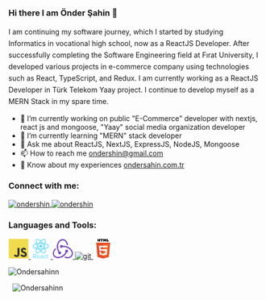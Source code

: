 ### Hi there I am Önder Şahin 👋


<p style="font-size: 14px;line-height: 23px;">I am continuing my software journey, which I started by studying Informatics in vocational high school, now as a ReactJS Developer. After successfully completing the Software Engineering field at Fırat University, I developed various projects in e-commerce company using technologies such as React, TypeScript, and Redux. I am currently working as a ReactJS Developer in Türk Telekom Yaay project. I continue to develop myself as a MERN Stack in my spare time.</p>

- 🔭 I’m currently working on public "E-Commerce" developer with nextjs, react js and mongoose,  "Yaay" social media organization developer 
- 🌱 I’m currently learning "MERN" stack developer 
- 💬 Ask me about ReactJS, NextJS, ExpressJS, NodeJS, Mongoose
- 📫 How to reach me ondershin@gmail.com
- 📄 Know about my experiences  <a href="https://ondersahin.com.tr" target="blank">ondersahin.com.tr</a>

<h3 align="left">Connect with me:</h3>
<p align="left">
  <a href="https://www.linkedin.com/in/ondershin/" target="blank">
    <img align="center" src="https://raw.githubusercontent.com/rahuldkjain/github-profile-readme-generator/master/src/images/icons/Social/linked-in-alt.svg" alt="ondershin" height="30" width="40" />
  </a>
    <a href="https://medium.com/@ondershin" target="blank">
    <img align="center" src="https://user-images.githubusercontent.com/46032537/187526026-21b693c1-d6d7-4c7b-9d26-83a539e50006.svg" alt="ondershin" height="30" width="40" />

  </a>
</p>
<h3 align="left">Languages and Tools:</h3>
<p align="left">
 <a href="https://developer.mozilla.org/en-US/docs/Web/JavaScript" target="_blank" rel="noreferrer">
    <img src="https://raw.githubusercontent.com/devicons/devicon/master/icons/javascript/javascript-original.svg" alt="javascript" width="40" height="40" />
  </a>
  <a href="https://reactjs.org/" target="_blank" rel="noreferrer">
    <img src="https://raw.githubusercontent.com/devicons/devicon/master/icons/react/react-original-wordmark.svg" alt="react" width="40" height="40" />
  </a>
  <a href="https://redux.js.org" target="_blank" rel="noreferrer">
    <img src="https://raw.githubusercontent.com/devicons/devicon/master/icons/redux/redux-original.svg" alt="redux" width="40" height="40" />
  </a>
	<a href="https://git-scm.com/" target="_blank" rel="noreferrer">
    <img src="https://www.vectorlogo.zone/logos/git-scm/git-scm-icon.svg" alt="git" width="40" height="40" />
  </a>
  <a href="https://www.w3.org/html/" target="_blank" rel="noreferrer">
    <img src="https://raw.githubusercontent.com/devicons/devicon/master/icons/html5/html5-original-wordmark.svg" alt="html5" width="40" height="40" />
  </a>
 

</p>
<p align="left">
  <img src="https://komarev.com/ghpvc/?username=Ondersahinn&label=Profile%20views&color=000000&style=flat" alt="Ondersahinn" />
</p> 
<p>&nbsp; <img align="center" src="https://github-readme-stats.vercel.app/api?username=Ondersahinn&show_icons=true&theme=dark&locale=en&count_private=true" alt="Ondersahinn" />
</p>
